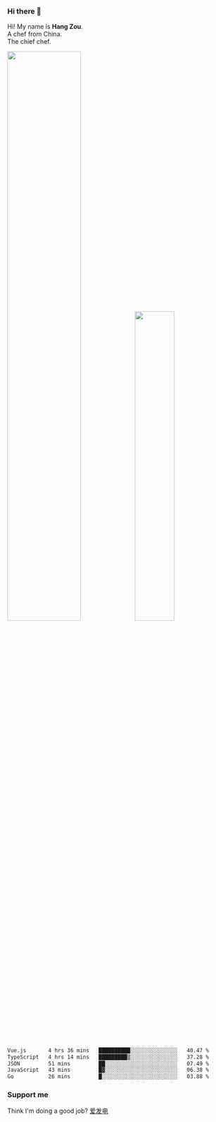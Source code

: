 ### Hi there 👋

Hi! My name is **Hang Zou**.  
A chef from China.  
The chief chef.

<img align="" width="57.5%" src="https://github-readme-stats.vercel.app/api?username=zouhangwithsweet&hide_title=true&hide_border=true&show_icons=true&include_all_commits=true&line_height=21" /><img align="" width="42.4%" src="https://github-readme-stats.vercel.app/api/top-langs/?username=zouhangwithsweet&hide_title=true&hide_border=true&layout=compact" />

<!--START_SECTION:waka-->

```txt
Vue.js       4 hrs 36 mins   ██████████░░░░░░░░░░░░░░░   40.47 %
TypeScript   4 hrs 14 mins   █████████▒░░░░░░░░░░░░░░░   37.28 %
JSON         51 mins         ██░░░░░░░░░░░░░░░░░░░░░░░   07.49 %
JavaScript   43 mins         █▓░░░░░░░░░░░░░░░░░░░░░░░   06.38 %
Go           26 mins         █░░░░░░░░░░░░░░░░░░░░░░░░   03.88 %
```

<!--END_SECTION:waka-->

### Support me

Think I'm doing a good job? [爱发电](https://afdian.net/@zouhangsweet)
